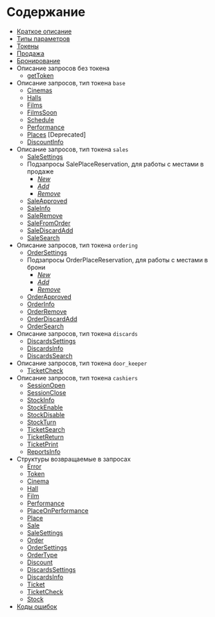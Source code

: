 Содержание
==========

* [Краткое описание](description)                                                                                                
* [Типы параметров](parameters_types)                                                                                               
* [Токены](tokens)                                                                                                                   
* [Продажа](sales)                                                                                                                
* [Бронирование](ordering)                                                                                                      
* Описание запросов без токена                                                                         
    * [getToken](getToken)
* Описание запросов, тип токена `base`                                                        
    * [Cinemas](common/cinemas)                                                                                                                                              
    * [Halls](common/halls)                                                                                                                                                   
    * [Films](common/films)                                                                                                                                                  
    * [FilmsSoon](common/filmsSoon)                                                                                                                                                  
    * [Schedule](common/schedule)                                                                                                                                          
    * [Performance](common/performance)                                                                                                                                     
    * [Places](common/places) [Deprecated]                                                                                                                                              
    * [DiscountInfo](common/discountInfo)                                                                                                                                       
* Описание запросов, тип токена `sales`
    * [SaleSettings](sales/saleSettings)   
    * Подзапросы SalePlaceReservation, для работы с местами в продаже                                    
        * [_New_](sales/salePlaceReservationNew)                                                                                               
        * [_Add_](sales/salePlaceReservationAdd)                                                                                                  
        * [_Remove_](sales/salePlaceReservationRemove)
    * [SaleApproved](sales/saleApproved)
    * [SaleInfo](sales/saleInfo)
    * [SaleRemove](sales/saleRemove)
    * [SaleFromOrder](sales/saleFromOrder)
    * [SaleDiscardAdd](sales/saleDiscardAdd)
    * [SaleSearch](sales/saleSearch)
* Описание запросов, тип токена `ordering`                                                  
    * [OrderSettings](ordering/orderSettings)                                                                                                                         
    * Подзапросы OrderPlaceReservation, для работы с местами в брони                                       
        * [_New_](ordering/orderPlaceReservationNew)                                                                                                                                                                                 
        * [_Add_](ordering/orderPlaceReservationAdd)                                                                                                                                                                                   
        * [_Remove_](ordering/orderPlaceReservationRemove)                                                                                                                                                                           
    * [OrderApproved](ordering/orderApproved)                                                                                                                                
    * [OrderInfo](ordering/orderInfo)                                                                                                                                          
    * [OrderRemove](ordering/orderRemove)
    * [OrderDiscardAdd](ordering/orderDiscardAdd)
    * [OrderSearch](ordering/orderSearch)
* Описание запросов, тип токена `discards`
	* [DiscardsSettings](discards/discardsSettings)
	* [DiscardsInfo](discards/discardsInfo)
	* [DiscardsSearch](discards/discardsSearch)
* Описание запросов, тип токена `door_keeper`
    * [TicketCheck](tickets/ticketCheck)
* Описание запросов, тип токена `cashiers`
    * [SessionOpen](cashiers/sessionOpen)
    * [SessionClose](cashiers/sessionOpen)
    * [StockInfo](cashiers/stockInfo)
    * [StockEnable](cashiers/stockEnable)
    * [StockDisable](cashiers/stockDisable)
    * [StockTurn](cashiers/stockTurn)
    * [TicketSearch](cashiers/ticketSearch)
    * [TicketReturn](cashiers/ticketReturn)
    * [TicketPrint](cashiers/ticketPrint)
    * [ReportsInfo](cashiers/reportsInfo)
* Структуры возвращаемые в запросах
    * [Error](replies/error) 
    * [Token](replies/token)                                                                                                                                               
    * [Cinema](replies/cinema)                                                                                                                                            
    * [Hall](replies/hall)                                                                                                                                                   
    * [Film](replies/film)                                                                                                                                                 
    * [Performance](replies/performance)                                                                                                                                    
    * [PlaceOnPerformance](replies/placeOnPerformance)
    * [Place](replies/place)
    * [Sale](replies/sale)
	* [SaleSettings](replies/saleSettings)  
	* [Order](replies/order)                                                                                                                          
    * [OrderSettings](replies/orderSettings)                                                                                                                                        
    * [OrderType](replies/orderType)                                                                                                                                        
    * [Discount](replies/discount)
    * [DiscardsSettings](replies/discardsSettings)
    * [DiscardsInfo](replies/discardsInfo)
    * [Ticket](replies/ticket)
    * [TicketCheck](replies/ticketCheck)
    * [Stock](replies/stock)
* [Коды ошибок](errors)